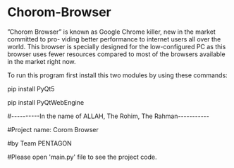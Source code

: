 # Chorom-Browser
”Chorom Browser” is known as Google Chrome killer, new in the market committed to pro- viding better performance to internet users all over the world. This browser is specially  designed for the low-configured PC as this browser uses fewer resources compared to most of the browsers available in the market right now.

To run this program first install this two modules by using these commands:

pip install PyQt5

pip install PyQtWebEngine

#----------In the name of ALLAH, The Rohim, The Rahman-----------

#Project name: Corom Browser

#by Team PENTAGON

#Please open 'main.py' file to see the project code.
